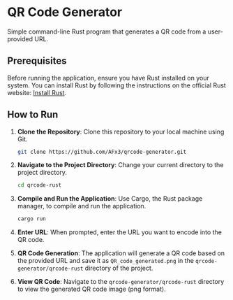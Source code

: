 # QR Code Generator

Simple command-line Rust program that generates a QR code from a user-provided URL.

## Prerequisites

Before running the application, ensure you have Rust installed on your system. 
You can install Rust by following the instructions on the official Rust website: [Install Rust](https://www.rust-lang.org/tools/install).

## How to Run

1. **Clone the Repository**: Clone this repository to your local machine using Git.

    ```bash
    git clone https://github.com/AFx3/qrcode-generator.git
    ```

2. **Navigate to the Project Directory**: Change your current directory to the project directory.

    ```bash
    cd qrcode-rust
    ```

3. **Compile and Run the Application**: Use Cargo, the Rust package manager, to compile and run the application.

    ```bash
    cargo run
    ```

4. **Enter URL**: When prompted, enter the URL you want to encode into the QR code.

5. **QR Code Generation**: The application will generate a QR code based on the provided URL and save it as `QR_code_generated.png` in the `qrcode-generator/qrcode-rust` directory of the project.

6. **View QR Code**: Navigate to the `qrcode-generator/qrcode-rust` directory to view the generated QR code image (png format).


